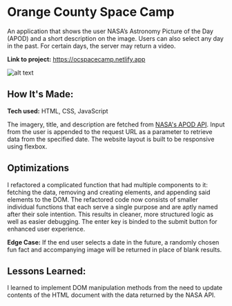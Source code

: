 # Orange County Space Camp
An application that shows the user NASA’s Astronomy Picture of the Day (APOD) and a short description on the image. Users can also select any day in the past. For certain days, the server may return a video. 

**Link to project:** https://ocspacecamp.netlify.app

![alt text](https://github.com/jennaly/nasa-apod/blob/main/img/ocspacecamp.gif?raw=true)

## How It's Made:

**Tech used:** HTML, CSS, JavaScript

The imagery, title, and description are fetched from <a href="https://api.nasa.gov/">NASA's APOD API</a>. Input from the user is appended to the request URL as a parameter to retrieve data from the specified date. The website layout is built to be responsive using flexbox.

## Optimizations

I refactored a complicated function that had multiple components to it: fetching the data, removing and creating elements, and appending said elements to the DOM. The refactored code now consists of smaller individual functions that each serve a single purpose and are aptly named after their sole intention. This results in cleaner, more structured logic as well as easier debugging. The enter key is binded to the submit button for enhanced user experience.

**Edge Case:** If the end user selects a date in the future, a randomly chosen fun fact and accompanying image will be returned in place of blank results. 

## Lessons Learned:

I learned to implement DOM manipulation methods from the need to update contents of the HTML document with the data returned by the NASA API. 

